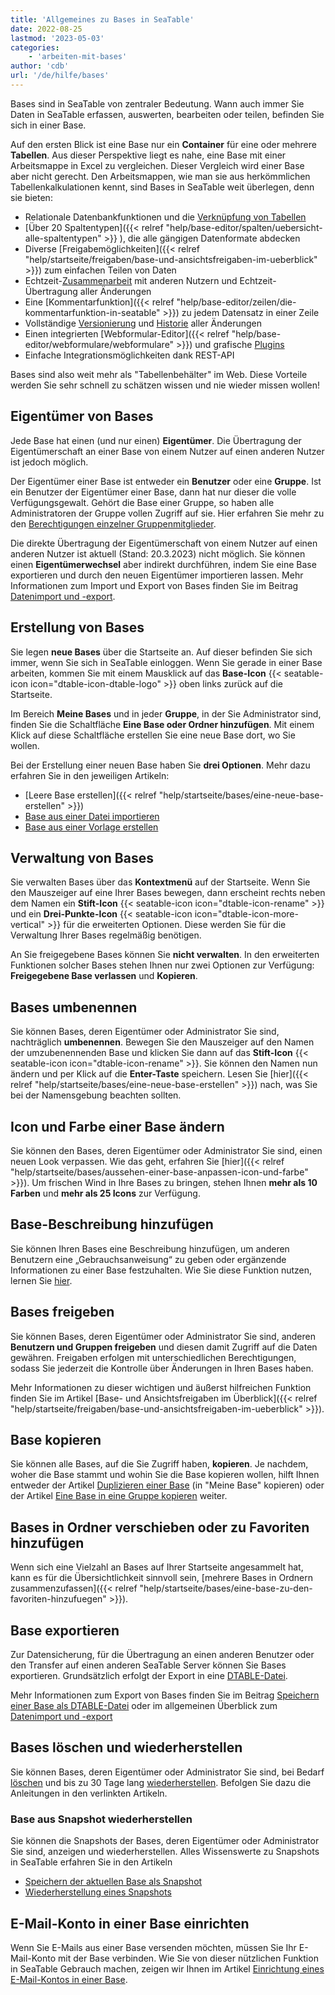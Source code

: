 ```yaml
---
title: 'Allgemeines zu Bases in SeaTable'
date: 2022-08-25
lastmod: '2023-05-03'
categories:
    - 'arbeiten-mit-bases'
author: 'cdb'
url: '/de/hilfe/bases'
---
```


Bases sind in SeaTable von zentraler Bedeutung. Wann auch immer Sie Daten in SeaTable erfassen, auswerten, bearbeiten oder teilen, befinden Sie sich in einer Base.

Auf den ersten Blick ist eine Base nur ein **Container** für eine oder mehrere **Tabellen**. Aus dieser Perspektive liegt es nahe, eine Base mit einer Arbeitsmappe in Excel zu vergleichen. Dieser Vergleich wird einer Base aber nicht gerecht. Den Arbeitsmappen, wie man sie aus herkömmlichen Tabellenkalkulationen kennt, sind Bases in SeaTable weit überlegen, denn sie bieten:

- Relationale Datenbankfunktionen und die [Verknüpfung von Tabellen](https://seatable.io/docs/verknuepfungen/wie-man-tabellen-in-seatable-miteinander-verknuepft/)
- [Über 20 Spaltentypen]({{< relref "help/base-editor/spalten/uebersicht-alle-spaltentypen" >}}
  ), die alle gängigen Datenformate abdecken
- Diverse [Freigabemöglichkeiten]({{< relref "help/startseite/freigaben/base-und-ansichtsfreigaben-im-ueberblick" >}}) zum einfachen Teilen von Daten
- Echtzeit-[Zusammenarbeit](https://seatable.io/docs/seatable-nutzen/zusammenarbeit/) mit anderen Nutzern und Echtzeit-Übertragung aller Änderungen
- Eine [Kommentarfunktion]({{< relref "help/base-editor/zeilen/die-kommentarfunktion-in-seatable" >}}) zu jedem Datensatz in einer Zeile
- Vollständige [Versionierung](https://seatable.io/docs/historie-und-versionen/moeglichkeiten-der-datenwiederherstellung/) und [Historie](https://seatable.io/docs/historie-und-versionen/historie-und-logs/) aller Änderungen
- Einen integrierten [Webformular-Editor]({{< relref "help/base-editor/webformulare/webformulare" >}}) und grafische [Plugins](https://seatable.io/docs/seatable-nutzen/ansichten/)
- Einfache Integrationsmöglichkeiten dank REST-API

Bases sind also weit mehr als "Tabellenbehälter" im Web. Diese Vorteile werden Sie sehr schnell zu schätzen wissen und nie wieder missen wollen!

## Eigentümer von Bases

Jede Base hat einen (und nur einen) **Eigentümer**. Die Übertragung der Eigentümerschaft an einer Base von einem Nutzer auf einen anderen Nutzer ist jedoch möglich.

Der Eigentümer einer Base ist entweder ein **Benutzer** oder eine **Gruppe**. Ist ein Benutzer der Eigentümer einer Base, dann hat nur dieser die volle Verfügungsgewalt. Gehört die Base einer Gruppe, so haben alle Administratoren der Gruppe vollen Zugriff auf sie. Hier erfahren Sie mehr zu den [Berechtigungen einzelner Gruppenmitglieder](https://seatable.io/docs/arbeiten-mit-gruppen/gruppenmitglieder-und-ihre-berechtigungen/).

Die direkte Übertragung der Eigentümerschaft von einem Nutzer auf einen anderen Nutzer ist aktuell (Stand: 20.3.2023) nicht möglich. Sie können einen **Eigentümerwechsel** aber indirekt durchführen, indem Sie eine Base exportieren und durch den neuen Eigentümer importieren lassen. Mehr Informationen zum Import und Export von Bases finden Sie im Beitrag [Datenimport und -export](https://seatable.io/docs/import-von-daten/datenimport-und-export/).

## Erstellung von Bases

Sie legen **neue Bases** über die Startseite an. Auf dieser befinden Sie sich immer, wenn Sie sich in SeaTable einloggen. Wenn Sie gerade in einer Base arbeiten, kommen Sie mit einem Mausklick auf das **Base-Icon** {{< seatable-icon icon="dtable-icon-dtable-logo" >}} oben links zurück auf die Startseite.

Im Bereich **Meine Bases** und in jeder **Gruppe**, in der Sie Administrator sind, finden Sie die Schaltfläche **Eine Base oder Ordner hinzufügen**. Mit einem Klick auf diese Schaltfläche erstellen Sie eine neue Base dort, wo Sie wollen.

Bei der Erstellung einer neuen Base haben Sie **drei Optionen**. Mehr dazu erfahren Sie in den jeweiligen Artikeln:

- [Leere Base erstellen]({{< relref "help/startseite/bases/eine-neue-base-erstellen" >}})
- [Base aus einer Datei importieren](https://seatable.io/docs/import-von-daten/welche-import-formate-unterstuetzt-seatable/)
- [Base aus einer Vorlage erstellen](https://seatable.io/docs/arbeiten-mit-bases/anlegen-einer-base-mithilfe-einer-vorlage/)

## Verwaltung von Bases

Sie verwalten Bases über das **Kontextmenü** auf der Startseite. Wenn Sie den Mauszeiger auf eine Ihrer Bases bewegen, dann erscheint rechts neben dem Namen ein **Stift-Icon** {{< seatable-icon icon="dtable-icon-rename" >}} und ein **Drei-Punkte-Icon** {{< seatable-icon icon="dtable-icon-more-vertical" >}} für die erweiterten Optionen. Diese werden Sie für die Verwaltung Ihrer Bases regelmäßig benötigen.

An Sie freigegebene Bases können Sie **nicht verwalten**. In den erweiterten Funktionen solcher Bases stehen Ihnen nur zwei Optionen zur Verfügung: **Freigegebene Base verlassen** und **Kopieren**.

## Bases umbenennen

Sie können Bases, deren Eigentümer oder Administrator Sie sind, nachträglich **umbenennen**. Bewegen Sie den Mauszeiger auf den Namen der umzubenennenden Base und klicken Sie dann auf das **Stift-Icon** {{< seatable-icon icon="dtable-icon-rename" >}}. Sie können den Namen nun ändern und per Klick auf die **Enter-Taste** speichern. Lesen Sie [hier]({{< relref "help/startseite/bases/eine-neue-base-erstellen" >}}) nach, was Sie bei der Namensgebung beachten sollten.

## Icon und Farbe einer Base ändern

Sie können den Bases, deren Eigentümer oder Administrator Sie sind, einen neuen Look verpassen. Wie das geht, erfahren Sie [hier]({{< relref "help/startseite/bases/aussehen-einer-base-anpassen-icon-und-farbe" >}}). Um frischen Wind in Ihre Bases zu bringen, stehen Ihnen **mehr als 10 Farben** und **mehr als 25 Icons** zur Verfügung.

## Base-Beschreibung hinzufügen

Sie können Ihren Bases eine Beschreibung hinzufügen, um anderen Benutzern eine „Gebrauchsanweisung“ zu geben oder ergänzende Informationen zu einer Base festzuhalten. Wie Sie diese Funktion nutzen, lernen Sie [hier](https://seatable.io/docs/arbeiten-mit-bases/wie-man-einer-base-eine-beschreibung-hinzufuegt/).

## Bases freigeben

Sie können Bases, deren Eigentümer oder Administrator Sie sind, anderen **Benutzern und Gruppen freigeben** und diesen damit Zugriff auf die Daten gewähren. Freigaben erfolgen mit unterschiedlichen Berechtigungen, sodass Sie jederzeit die Kontrolle über Änderungen in Ihren Bases haben.

Mehr Informationen zu dieser wichtigen und äußerst hilfreichen Funktion finden Sie im Artikel [Base- und Ansichtsfreigaben im Überblick]({{< relref "help/startseite/freigaben/base-und-ansichtsfreigaben-im-ueberblick" >}}).

## Base kopieren

Sie können alle Bases, auf die Sie Zugriff haben, **kopieren**. Je nachdem, woher die Base stammt und wohin Sie die Base kopieren wollen, hilft Ihnen entweder der Artikel [Duplizieren einer Base](https://seatable.io/docs/arbeiten-mit-bases/duplizieren-einer-bestehenden-base/) (in "Meine Base" kopieren) oder der Artikel [Eine Base in eine Gruppe kopieren](https://seatable.io/docs/arbeiten-mit-bases/eine-base-in-eine-gruppe-kopieren/) weiter.

## Bases in Ordner verschieben oder zu Favoriten hinzufügen

Wenn sich eine Vielzahl an Bases auf Ihrer Startseite angesammelt hat, kann es für die Übersichtlichkeit sinnvoll sein, [mehrere Bases in Ordnern zusammenzufassen]({{< relref "help/startseite/bases/eine-base-zu-den-favoriten-hinzufuegen" >}}).

## Base exportieren

Zur Datensicherung, für die Übertragung an einen anderen Benutzer oder den Transfer auf einen anderen SeaTable Server können Sie Bases exportieren. Grundsätzlich erfolgt der Export in eine [DTABLE-Datei](https://seatable.io/docs/import-von-daten/dtable-dateiformat/).

Mehr Informationen zum Export von Bases finden Sie im Beitrag [Speichern einer Base als DTABLE-Datei](https://seatable.io/docs/import-von-daten/speichern-einer-base-als-dtable-datei/) oder im allgemeinen Überblick zum [Datenimport und -export](https://seatable.io/docs/import-von-daten/datenimport-und-export/)

## Bases löschen und wiederherstellen

Sie können Bases, deren Eigentümer oder Administrator Sie sind, bei Bedarf [löschen](https://seatable.io/docs/arbeiten-mit-bases/loeschen-einer-base/) und bis zu 30 Tage lang [wiederherstellen](https://seatable.io/docs/historie-und-versionen/eine-geloeschte-base-wiederherstellen/). Befolgen Sie dazu die Anleitungen in den verlinkten Artikeln.

### Base aus Snapshot wiederherstellen

Sie können die Snapshots der Bases, deren Eigentümer oder Administrator Sie sind, anzeigen und wiederherstellen. Alles Wissenswerte zu Snapshots in SeaTable erfahren Sie in den Artikeln

- [Speichern der aktuellen Base als Snapshot](https://seatable.io/docs/historie-und-versionen/speichern-der-aktuellen-base-als-snapshot/)
- [Wiederherstellung eines Snapshots](https://seatable.io/docs/historie-und-versionen/wiederherstellung-eines-snapshots/)

## E-Mail-Konto in einer Base einrichten

Wenn Sie E-Mails aus einer Base versenden möchten, müssen Sie Ihr E-Mail-Konto mit der Base verbinden. Wie Sie von dieser nützlichen Funktion in SeaTable Gebrauch machen, zeigen wir Ihnen im Artikel [Einrichtung eines E-Mail-Kontos in einer Base](https://seatable.io/docs/arbeiten-mit-bases/einrichtung-eines-e-mail-kontos-in-einer-base/).
